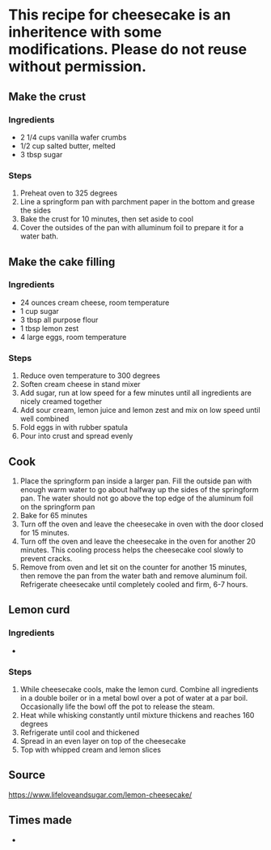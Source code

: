 # This recipe for cheesecake is an inheritence with some modifications.  Please do not reuse without permission.

## Make the crust
### Ingredients
* 2 1/4 cups vanilla wafer crumbs
* 1/2 cup salted butter, melted
* 3 tbsp sugar

### Steps
1. Preheat oven to 325 degrees
1. Line a springform pan with parchment paper in the bottom and grease the sides
1. Bake the crust for 10 minutes, then set aside to cool
1. Cover the outsides of the pan with alluminum foil to prepare it for a water bath.

## Make the cake filling
### Ingredients
* 24 ounces cream cheese, room temperature
* 1 cup sugar
* 3 tbsp all purpose flour
* 1 tbsp lemon zest
* 4 large eggs, room temperature

### Steps
1. Reduce oven temperature to 300 degrees
1. Soften cream cheese in stand mixer
1. Add sugar, run at low speed for a few minutes until all ingredients are nicely creamed together
1. Add sour cream, lemon juice and lemon zest and mix on low speed until well combined
1. Fold eggs in with rubber spatula
1. Pour into crust and spread evenly

## Cook
1. Place the springform pan inside a larger pan.  Fill the outside pan with enough warm water to go about halfway up the sides of the springform pan.  The water should not go above the top edge of the aluminum foil on the springform pan
1. Bake for 65 minutes
1. Turn off the oven and leave the cheesecake in oven with the door closed for 15 minutes.
1. Turn off the oven and leave the cheesecake in the oven for another 20 minutes.  This cooling process helps the cheesecake cool slowly to prevent cracks.
1. Remove from oven and let sit on the counter for another 15 minutes, then remove the pan from the water bath and remove aluminum foil.  Refrigerate cheesecake until completely cooled and firm, 6-7 hours.

## Lemon curd
### Ingredients
* 
### Steps
1. While cheesecake cools, make the lemon curd.  Combine all ingredients in a double boiler or in a metal bowl over a pot of water at a par boil.  Occasionally life the bowl off the pot to release the steam.
1. Heat while whisking constantly until mixture thickens and reaches 160 degrees
1. Refrigerate until cool and thickened
1. Spread in an even layer on top of the cheesecake
1. Top with whipped cream and lemon slices

## Source
https://www.lifeloveandsugar.com/lemon-cheesecake/

## Times made
* 